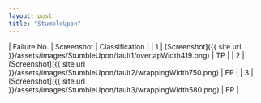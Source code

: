```yaml
---
layout: post
title: "StumbleUpon"
---
```

| Failure No. | Screenshot | Classification |
| 1 | [Screenshot]({{ site.url }}/assets/images/StumbleUpon/fault1/overlapWidth419.png) | TP |
| 2 | [Screenshot]({{ site.url }}/assets/images/StumbleUpon/fault2/wrappingWidth750.png) | FP |
| 3 | [Screenshot]({{ site.url }}/assets/images/StumbleUpon/fault3/wrappingWidth580.png) | FP |
